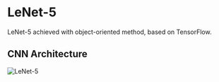 # LeNet-5
LeNet-5 achieved with object-oriented method, based on TensorFlow.
##  CNN Architecture
![LeNet-5](https://github.com/MeimingWang/LeNet-5-object-oriented/blob/master/LeNet_Original_Image.jpg)
